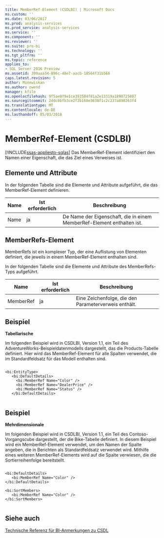 ```yaml
---
title: MemberRef-Element (CSDLBI) | Microsoft Docs
ms.custom: ''
ms.date: 03/06/2017
ms.prod: analysis-services
ms.prod_service: analysis-services
ms.service: ''
ms.component: ''
ms.reviewer: ''
ms.suite: pro-bi
ms.technology: ''
ms.tgt_pltfrm: ''
ms.topic: reference
applies_to:
- SQL Server 2016 Preview
ms.assetid: 399aaa34-896c-48e7-aacb-18564f31b568
caps.latest.revision: 5
author: Minewiskan
ms.author: owend
manager: kfile
ms.openlocfilehash: 9f5ae0f9e1ce393584f81a2e13319a1898725887
ms.sourcegitcommit: 2ddc0bfb3ce2f2b160e3638f1c2c237a898263f4
ms.translationtype: MT
ms.contentlocale: de-DE
ms.lasthandoff: 05/03/2018
---
```

# <a name="memberref-element-csdlbi"></a>MemberRef-Element (CSDLBI)
[!INCLUDE[ssas-appliesto-sqlas](../../../includes/ssas-appliesto-sqlas.md)]
  Das MemberRef-Element identifiziert den Namen einer Eigenschaft, die das Ziel eines Verweises ist.  
  
## <a name="elements-and-attributes"></a>Elemente und Attribute  
 In der folgenden Tabelle sind die Elemente und Attribute aufgeführt, die das MemberRef-Element definieren.  
  
|Name|Ist erforderlich|Beschreibung|  
|----------|-----------------|-----------------|  
|Name|ja|De Name der Eigenschaft, die in einem MemberRef-Element enthalten ist.|  
  
## <a name="memberrefs-element"></a>MemberRefs-Element  
 MemberRefs ist ein komplexer Typ, der eine Auflistung von Elementen definiert, die jeweils in einem MemberRef-Element enthalten sind.  
  
 In der folgenden Tabelle sind die Elemente und Attribute des MemberRefs-Typs aufgeführt.  
  
|Name|Ist erforderlich|Beschreibung|  
|----------|-----------------|-----------------|  
|MemberRef|ja|Eine Zeichenfolge, die den Parameterverweis enthält.|  
  
## <a name="example"></a>Beispiel  
 **Tabellarische**  
  
 Im folgenden Beispiel wird in CSDLBI, Version 1.1, ein Teil des AdventureWorks-Beispieldatenmodells dargestellt, das die Products-Tabelle definiert. Hier wird das MemberRef-Element für alle Spalten verwendet, die im Standardfeldsatz für das Modell enthalten sind.  
  
```  
  
<bi:EntityType>  
   <bi:DefaultDetails>  
     <bi:MemberRef Name="Color" />  
     <bi:MemberRef Name="DealerPrice" />  
     <bi:MemberRef Name="Status" />  
   </bi:DefaultDetails>  
  
```  
  
## <a name="example"></a>Beispiel  
 **Mehrdimensionale**  
  
 Im folgenden Beispiel wird in CSDLBI, Version 1.1, ein Teil des Contoso-Vorgangscube dargestellt, der die Bike-Tabelle definiert. In diesem Beispiel wird ein MemberRef-Element verwendet, um den Namen der Spalte angeben, die in Berichten als Standardfeldsatz verwendet wird. Mithilfe eines weiteren MemberRef-Elements wird auf die Spalte verwiesen, die die Sortierreihenfolge bereitstellt.  
  
```  
  
<bi:DefaultDetails>  
   <bi:MemberRef Name="Color" />  
</bi:DefaultDetails>  
  
<bi:SortMembers>  
   <bi:MemberRef Name="Color" />  
</bi:SortMembers>  
  
```  
  
## <a name="see-also"></a>Siehe auch  
 [Technische Referenz für BI-Anmerkungen zu CSDL](../../../analysis-services/tabular-model-programming-compatibility-levels-1050-1103/conceptual-schema-definition-language-csdl/technical-reference-for-bi-annotations-to-csdl.md)  
  
  
